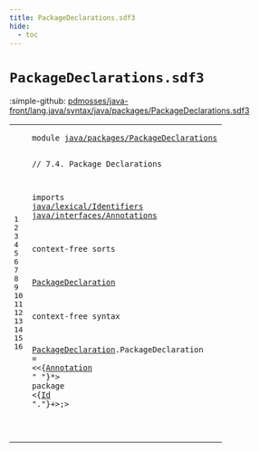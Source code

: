 ```yaml
---
title: PackageDeclarations.sdf3
hide:
  - toc
---
```


# `PackageDeclarations.sdf3`

:simple-github: [pdmosses/java-front/lang.java/syntax/java/packages/PackageDeclarations.sdf3]

[pdmosses/java-front/lang.java/syntax/java/packages/PackageDeclarations.sdf3]: https://github.com/pdmosses/java-front/blob/master/lang.java/syntax/java/packages/PackageDeclarations.sdf3 "The source file on GitHub"

<div class="sdf3"><table class="highlighttable"><tbody><tr><td class="linenos"><div class="linenodiv"><pre><span></span>1
2
3
4
5
6
7
8
9
10
11
12
13
14
15
16
</pre></div></td>
<td class="code"><pre><code><span class="keyword">module</span> <a href="../CompilationUnits.sdf3/#java/packages/PackageDeclarations_77_110" id="java/packages/PackageDeclarations_7_40" title="Referenced at ../CompilationUnits.sdf3 line 6; ../Main.sdf3 line 8">java/packages/PackageDeclarations</a>

<span class="layout">// 7.4. Package Declarations</span>

<span class="keyword">imports</span>
  <a href="../../lexical/Identifiers.sdf3/#java/lexical/Identifiers_7_31" id="java/lexical/Identifiers_82_106" title="Defined at ../../lexical/Identifiers.sdf3 line 1">java/lexical/Identifiers</a>
  <a href="../../interfaces/Annotations.sdf3/#java/interfaces/Annotations_7_34" id="java/interfaces/Annotations_109_136" title="Defined at ../../interfaces/Annotations.sdf3 line 1">java/interfaces/Annotations</a>
  
<span class="keyword">context-free sorts</span>

  <a href="../CompilationUnits.sdf3/#PackageDeclaration_282_300" id="PackageDeclaration_162_180" title="Referenced at ../CompilationUnits.sdf3 line 18">PackageDeclaration</a>

<span class="keyword">context-free syntax</span>
  
  <a href="../CompilationUnits.sdf3/#PackageDeclaration_282_300" id="PackageDeclaration_207_225" title="Referenced at ../CompilationUnits.sdf3 line 18">PackageDeclaration</a>.<span class="cons_Constructor"><span id="PackageDeclaration_226_244" title="Not referenced locally, nor via imports">PackageDeclaration</span></span> = &lt;&lt;{<a href="../../interfaces/Annotations.sdf3/#Annotation_158_168" id="Annotation_250_260" title="Defined at ../../interfaces/Annotations.sdf3 line 12, 19, 20, 21">Annotation</a> <span class="cons_Lit">" "</span>}*&gt; <span class="cons_String">package</span> &lt;{<a href="../../lexical/Identifiers.sdf3/#Id_141_143" id="Id_278_280" title="Defined at ../../lexical/Identifiers.sdf3 line 15, 23">Id</a> <span class="cons_Lit">"."</span>}+&gt;<span class="cons_String">;</span>&gt;
  
</code></pre></td></tr></tbody></table></div>